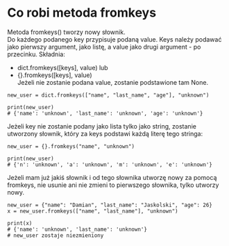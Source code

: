# Co robi metoda fromkeys  
Metoda fromkeys() tworzy nowy słownik.  
Do każdego podanego key przypisuje podaną value. 
Keys należy podawać jako pierwszy argument, jako listę, a value jako drugi argument - po przecinku. 
Składnia:
- dict.fromkeys([keys], value) lub  
- {}.fromkeys([keys], value)  
Jeżeli nie zostanie podana value, zostanie podstawione tam None.
  
```
new_user = dict.fromkeys(["name", "last_name", "age"], "unknown")

print(new_user)
# {'name': 'unknown', 'last_name': 'unknown', 'age': 'unknown'}
```

Jeżeli key nie zostanie podany jako lista tylko jako string, zostanie utworzony słownik, który za keys podstawi każdą literę tego stringa:  
```
new_user = {}.fromkeys("name", "unknown")

print(new_user)
# {'n': 'unknown', 'a': 'unknown', 'm': 'unknown', 'e': 'unknown'}
```

Jeżeli mam już jakiś słownik i od tego słownika utworzę nowy za pomocą fromkeys, nie usunie ani nie zmieni to pierwszego słownika, tylko utworzy nowy.  
```
new_user = {"name": "Damian", "last_name": "Jaskolski", "age": 26}
x = new_user.fromkeys(["name", "last_name"], "unknown")

print(x)
# {'name': 'unknown', 'last_name': 'unknown'}
# new_user zostaje niezmieniony
```
